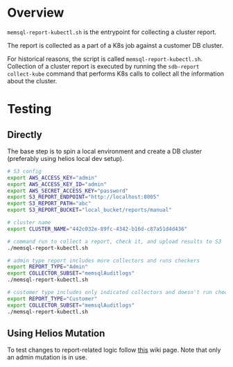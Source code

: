 # Overview

`memsql-report-kubectl.sh` is the entrypoint for collecting a cluster report.

The report is collected as a part of a K8s job against a customer DB cluster.

For historical reasons, the script is called `memsql-report-kubectl.sh`. Collection of a cluster report is executed by running the `sdb-report collect-kube` command that performs K8s calls to collect all the information about the cluster.

# Testing

## Directly

The base step is to spin a local environment and create a DB cluster (preferably using helios local dev setup).

```bash
# S3 config
export AWS_ACCESS_KEY="admin"
export AWS_ACCESS_KEY_ID="admin"
export AWS_SECRET_ACCESS_KEY="password"
export S3_REPORT_ENDPOINT="http://localhost:8005"
export S3_REPORT_PATH="abc"
export S3_REPORT_BUCKET="local_bucket/reports/manual"

# cluster name
export CLUSTER_NAME="442c032e-89fc-4342-b16d-c87a51d4d436"

# command run to collect a report, check it, and upload results to S3
./memsql-report-kubectl.sh

# admin type report includes more collectors and runs checkers
export REPORT_TYPE="Admin"
export COLLECTOR_SUBSET="memsqlAuditlogs"
./memsql-report-kubectl.sh

# customer type includes only indicated collectors and doesn't run checkers
export REPORT_TYPE="Customer"
export COLLECTOR_SUBSET="memsqlAuditlogs"
./memsql-report-kubectl.sh
```

## Using Helios Mutation

To test changes to report-related logic follow [this](https://memsql.atlassian.net/wiki/spaces/MCDB/pages/1669661216/Cluster+report+script+in+deployment-docker) wiki page. Note that only an admin mutation is in use.
